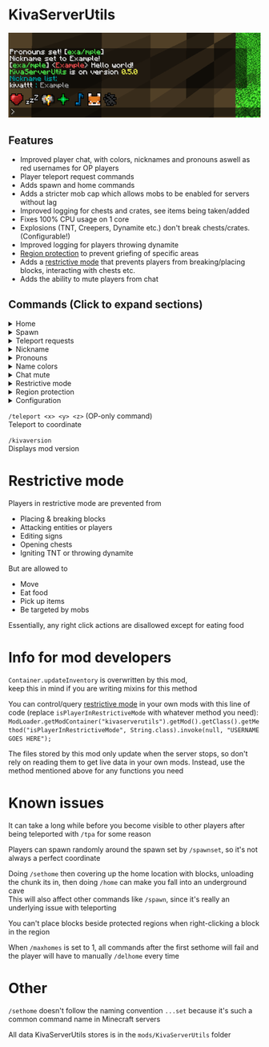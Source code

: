 # KivaServerUtils

![Example chat](images/chatexample.png)

## Features
- Improved player chat, with colors, nicknames and pronouns aswell as red usernames for OP players
- Player teleport request commands
- Adds spawn and home commands
- Adds a stricter mob cap which allows mobs to be enabled for servers without lag
- Improved logging for chests and crates, see items being taken/added
- Fixes 100% CPU usage on 1 core
- Explosions (TNT, Creepers, Dynamite etc.) don't break chests/crates. (Configurable!)
- Improved logging for players throwing dynamite
- [Region protection](https://www.youtube.com/watch?v=HaCgemz3Sus) to prevent griefing of specific areas
- Adds a [restrictive mode](#restrictive-mode) that prevents players from breaking/placing blocks, interacting with chests etc.
- Adds the ability to mute players from chat

## Commands (Click to expand sections)
<details>
<summary>Home</summary>

`/home <optional home name>`\
Teleport home. If no name is specified, it teleports you to your main home

`/homes <optional home name>`\
List all your homes, if a name is provided it will show only that home

`/sethome <optional home name>`\
Sets a home location

`/delhome <optional home name>`\
Deletes a home. If no name is specified, it deletes your main home
</details>

<details>
<summary>Spawn</summary>

`/spawn`\
Teleport to spawn (If spawn location specified)

`/spawnwhere`\
Show spawn location without teleporting to it

`/spawnset` (OP-only command)\
Sets the spawn location, and where `/spawn` sends the player

`/spawnreset` (OP-only command)\
Removes spawn location
</details>

<details>
<summary>Teleport requests</summary>

`/tpa <player>`\
Request to be teleported to player

`/tparevoke` or `/tprevoke`\
Revoke all your teleport requests

`/tpaccept <optional player>`\
Accept a teleport request

`/tpdeny <optional player>`\
Deny a teleport request
</details>

<details>
<summary>Nickname</summary>

`/nick <nickname>`\
Give yourself a nickname in chat

`/nameof <nickname>`\
Look up the real username from nickname

`/nicklist`\
See the nicknames of everyone currently in the server

`/nicklistall`\
See everyone's nicknames

`/nickset <player> <nickname>` (OP-only command)\
Force set a players nickname

`/nickreset <optional player>`\
Resets / removes your nickname\
When player supplied, an OP can force reset a players nickname
</details>

<details>
<summary>Pronouns</summary>

`/pronouns <pronouns>`\
Give yourself pronouns in chat

`/pronounslist`\
See the pronouns of everyone currently in the server

`/pronounslistall`\
See everyone's pronouns

`/pronounsset <player> <pronouns>` (OP-only command)\
Force set a players pronouns

`/pronounsreset <optional player>`\
Resets / removes your pronouns\
When player supplied, an OP can force reset a players pronouns
</details>

<details>
<summary>Name colors</summary>

`/namecolor <color>` or `/namecolour <color>`\
Change your name color

`/namecolorreset` or `/namecolourreset`\
Resets your name color
</details>

<details>
<summary>Chat mute</summary>

`/mute <player>` (OP-only command)\
Toggles preventing the player from sending chat messages\
Commands are still allowed while muted, except for /me and /tell

`/mutelist`\
Lists muted players currently in the server

`/mutelistall`\
Lists all muted players
</details>

<details>
<summary>Restrictive mode</summary>

`/restrict <player>` (OP-only command)\
Toggles [restrictive mode](#restrictive-mode)

`/restrictlist` (OP-only command)\
Lists players in [restrictive mode](#restrictive-mode) currently in the server

`/restrictlistall` (OP-only command)\
Lists all players in [restrictive mode](#restrictive-mode)

`/restrictbydefault <true or false>` (OP-only command)\
All players will be in [restrictive mode](#restrictive-mode) when `true` (`/restrictlist` is ignored), unless specifically excluded with `/restrictexclude`

`/restrictexclude <player>` (OP-only command)\
Excludes player from restrictive mode when `/restrictbydefault` is true

`/restrictexcludelist` (OP-only command)\
List players excluded from restrictive mode currently in the server

`/restrictexcludelistall` (OP-only command)\
Lists all players excluded from restrictive mode
</details>

<details>
<summary>Region protection</summary>

These commands are OP-only,
`/protect` and `/pr` are interchangeable

`/protect list`\
List all protected regions

`/protect set <name>`\
Create a new protected region from a wooden axe region selection

`/protect remove <name>`\
Remove a protected region

`/protect removeall <confirmation>`\
Remove all protected regions

`/protect rename <name> <new name>`\
Rename protected region

`/protect expandheight <name>`\
Make protected region span all the way vertically (Y coordinates 0 to 2047)

`/protect info <name>`\
See a regions coordinates and dimension

</details>

<details>
<summary>Configuration</summary>

`/mobcapdisabled <true or false>` (OP-only command)\
Enable or disable the mobcap (setting mobcapdisabled to true will introduce lag!)

`/explosionsbreakchests <true or false>` (OP-only command)\
Set if explosions break chests and crates

`/homecommandsdisabled <true or false>` (OP-only command)\
Enable/disable the `/home` and `/sethome` commands

`/tpacommandsdisabled <true or false>` (OP-only command)\
Enable/disable the `/tpa`, `/tpaccept`, `/tprevoke`, and `/tpdeny` commands

`/falldamagedisabled <true or false>` (OP-only command)\
Enable/disable fall damage

`/maxhomes <number>` (OP-only command)\
Sets the max amount of homes per player. Will not delete any existing homes. **Default: 10**

`/kivashowconfig`\
Shows config for KivaServerUtils
</details>

`/teleport <x> <y> <z>` (OP-only command)\
Teleport to coordinate

`/kivaversion`\
Displays mod version

# Restrictive mode
Players in restrictive mode are prevented from
- Placing & breaking blocks
- Attacking entities or players
- Editing signs
- Opening chests
- Igniting TNT or throwing dynamite

But are allowed to
- Move
- Eat food
- Pick up items
- Be targeted by mobs

Essentially, any right click actions are disallowed except for eating food

# Info for mod developers
`Container.updateInventory` is overwritten by this mod,\
keep this in mind if you are writing mixins for this method

You can control/query [restrictive mode](#restrictive-mode) in your own mods with this line of code (replace `isPlayerInRestrictiveMode` with whatever method you need):
`ModLoader.getModContainer("kivaserverutils").getMod().getClass().getMethod("isPlayerInRestrictiveMode", String.class).invoke(null, "USERNAME GOES HERE");`

The files stored by this mod only update when the server stops, so don't rely on reading them to get live data in your own mods. Instead, use the method mentioned above for any functions you need

# Known issues
It can take a long while before you become visible to other players after being teleported with `/tpa` for some reason

Players can spawn randomly around the spawn set by `/spawnset`, so it's not always a perfect coordinate

Doing `/sethome` then covering up the home location with blocks, unloading the chunk its in,
then doing `/home` can make you fall into an underground cave\
This will also affect other commands like `/spawn`, since it's really an underlying issue with teleporting

You can't place blocks beside protected regions when right-clicking a block in the region

When `/maxhomes` is set to 1, all commands after the first sethome will fail and the player will have to manually `/delhome` every time

# Other
`/sethome` doesn't follow the naming convention `...set` because it's such a common command name in Minecraft servers

All data KivaServerUtils stores is in the `mods/KivaServerUtils` folder
